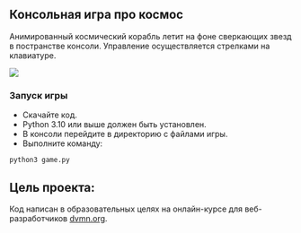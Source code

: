 ## Консольная игра про космос

Анимированный космический корабль летит на фоне сверкающих звезд в постранстве консоли.
Управление осуществляется стрелками на клавиатуре.

![](https://i.ibb.co/ZBfvLtq/ezgif-com-animated-gif-maker.gif)

### Запуск игры

- Скачайте код.
- Python 3.10 или выше должен быть установлен.
- В консоли перейдите в директорию с файлами игры.
- Выполните команду:

```
python3 game.py

```

## Цель проекта:
Код написан в образовательных целях на онлайн-курсе для веб-разработчиков [dvmn.org](https://dvmn.org/).
